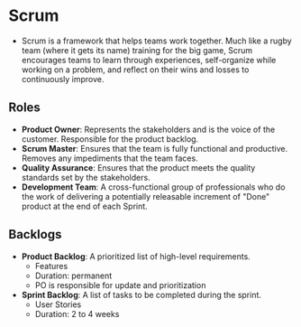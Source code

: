 # Scrum

- Scrum is a framework that helps teams work together. Much like a rugby team (where it gets its name) training for the big game, Scrum encourages teams to learn through experiences, self-organize while working on a problem, and reflect on their wins and losses to continuously improve.

## Roles

- **Product Owner**: Represents the stakeholders and is the voice of the customer. Responsible for the product backlog.
- **Scrum Master**: Ensures that the team is fully functional and productive. Removes any impediments that the team faces.
- **Quality Assurance**: Ensures that the product meets the quality standards set by the stakeholders.
- **Development Team**: A cross-functional group of professionals who do the work of delivering a potentially releasable increment of "Done" product at the end of each Sprint.

## Backlogs

- **Product Backlog**: A prioritized list of high-level requirements.
  - Features
  - Duration: permanent
  - PO is responsible for update and prioritization
- **Sprint Backlog**: A list of tasks to be completed during the sprint.
  - User Stories
  - Duration: 2 to 4 weeks
